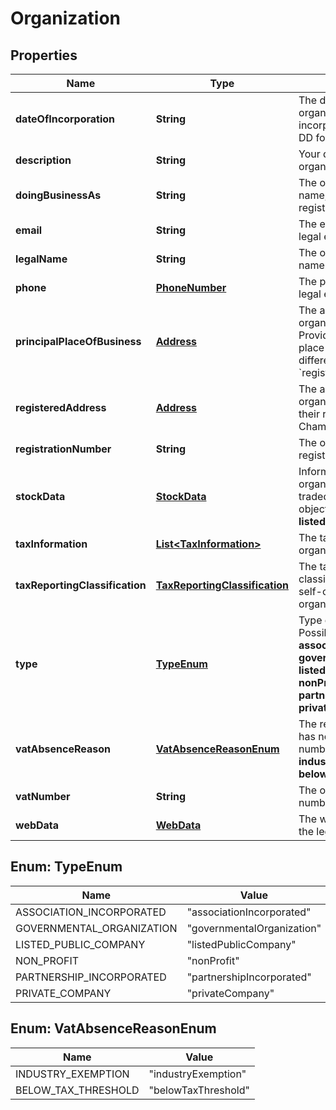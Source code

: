 

# Organization


## Properties

| Name | Type | Description | Notes |
|------------ | ------------- | ------------- | -------------|
|**dateOfIncorporation** | **String** | The date when the organization was incorporated in YYYY-MM-DD format. |  [optional] |
|**description** | **String** | Your description for the organization. |  [optional] |
|**doingBusinessAs** | **String** | The organization&#39;s trading name, if different from the registered legal name. |  [optional] |
|**email** | **String** | The email address of the legal entity. |  [optional] |
|**legalName** | **String** | The organization&#39;s legal name. |  |
|**phone** | [**PhoneNumber**](PhoneNumber.md) | The phone number of the legal entity. |  [optional] |
|**principalPlaceOfBusiness** | [**Address**](Address.md) | The address where the organization operates from. Provide this if the principal place of business is different from the &#x60;registeredAddress&#x60;. |  [optional] |
|**registeredAddress** | [**Address**](Address.md) | The address of the organization registered at their registrar (such as the Chamber of Commerce). |  |
|**registrationNumber** | **String** | The organization&#39;s registration number. |  [optional] |
|**stockData** | [**StockData**](StockData.md) | Information about the organization&#39;s publicly traded stock. Provide this object only if &#x60;type&#x60; is **listedPublicCompany**. |  [optional] |
|**taxInformation** | [**List&lt;TaxInformation&gt;**](TaxInformation.md) | The tax information of the organization. |  [optional] |
|**taxReportingClassification** | [**TaxReportingClassification**](TaxReportingClassification.md) | The tax reporting classification (FATCA/CRS self-certification) of the organization. |  [optional] |
|**type** | [**TypeEnum**](#TypeEnum) | Type of organization.  Possible values: **associationIncorporated**, **governmentalOrganization**, **listedPublicCompany**, **nonProfit**, **partnershipIncorporated**, **privateCompany**. |  [optional] |
|**vatAbsenceReason** | [**VatAbsenceReasonEnum**](#VatAbsenceReasonEnum) | The reason the organization has not provided a VAT number.  Possible values: **industryExemption**, **belowTaxThreshold**. |  [optional] |
|**vatNumber** | **String** | The organization&#39;s VAT number. |  [optional] |
|**webData** | [**WebData**](WebData.md) | The website and app URL of the legal entity. |  [optional] |



## Enum: TypeEnum

| Name | Value |
|---- | -----|
| ASSOCIATION_INCORPORATED | &quot;associationIncorporated&quot; |
| GOVERNMENTAL_ORGANIZATION | &quot;governmentalOrganization&quot; |
| LISTED_PUBLIC_COMPANY | &quot;listedPublicCompany&quot; |
| NON_PROFIT | &quot;nonProfit&quot; |
| PARTNERSHIP_INCORPORATED | &quot;partnershipIncorporated&quot; |
| PRIVATE_COMPANY | &quot;privateCompany&quot; |



## Enum: VatAbsenceReasonEnum

| Name | Value |
|---- | -----|
| INDUSTRY_EXEMPTION | &quot;industryExemption&quot; |
| BELOW_TAX_THRESHOLD | &quot;belowTaxThreshold&quot; |



